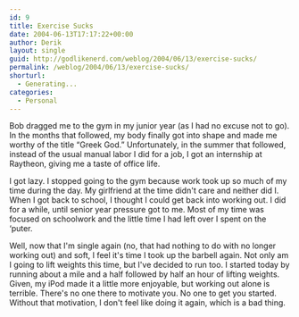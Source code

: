 ```yaml
---
id: 9
title: Exercise Sucks
date: 2004-06-13T17:17:22+00:00
author: Derik
layout: single
guid: http://godlikenerd.com/weblog/2004/06/13/exercise-sucks/
permalink: /weblog/2004/06/13/exercise-sucks/
shorturl:
  - Generating...
categories:
  - Personal
---
```

Bob dragged me to the gym in my junior year (as I had no excuse not to go). In the months that followed, my body finally got into shape and made me worthy of the title &#8220;Greek God.&#8221; Unfortunately, in the summer that followed, instead of the usual manual labor I did for a job, I got an internship at Raytheon, giving me a taste of office life.

I got lazy. I stopped going to the gym because work took up so much of my time during the day. My girlfriend at the time didn't care and neither did I. When I got back to school, I thought I could get back into working out. I did for a while, until senior year pressure got to me. Most of my time was focused on schoolwork and the little time I had left over I spent on the &#8216;puter.

Well, now that I'm single again (no, that had nothing to do with no longer working out) and soft, I feel it's time I took up the barbell again. Not only am I going to lift weights this time, but I've decided to run too. I started today by running about a mile and a half followed by half an hour of lifting weights. Given, my iPod made it a little more enjoyable, but working out alone is terrible. There's no one there to motivate you. No one to get you started. Without that motivation, I don't feel like doing it again, which is a bad thing.